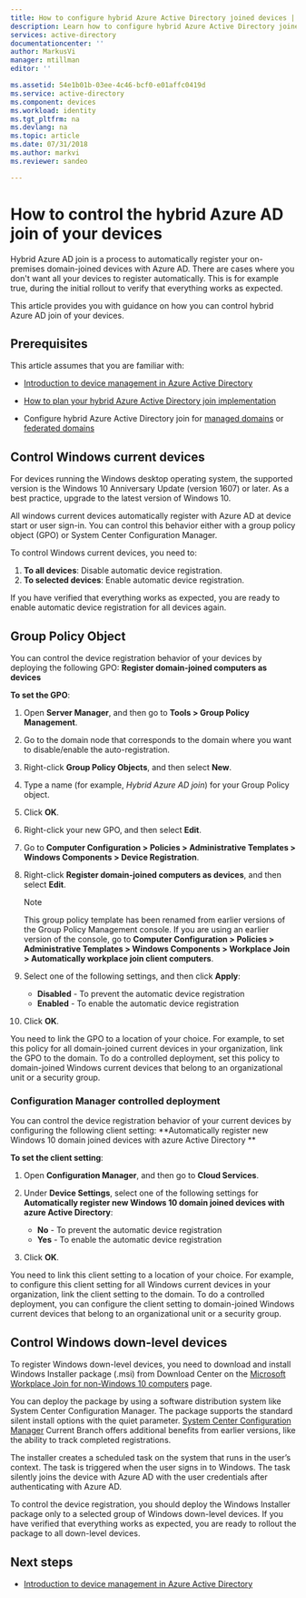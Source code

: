 ```yaml
---
title: How to configure hybrid Azure Active Directory joined devices | Microsoft Docs
description: Learn how to configure hybrid Azure Active Directory joined devices.
services: active-directory
documentationcenter: ''
author: MarkusVi
manager: mtillman
editor: ''

ms.assetid: 54e1b01b-03ee-4c46-bcf0-e01affc0419d
ms.service: active-directory
ms.component: devices
ms.workload: identity
ms.tgt_pltfrm: na
ms.devlang: na
ms.topic: article
ms.date: 07/31/2018
ms.author: markvi
ms.reviewer: sandeo

---
```

# How to control the hybrid Azure AD join of your devices

Hybrid Azure AD join is a process to automatically register your on-premises domain-joined devices with Azure AD. There are cases where you don't want all your devices to register automatically. This is for example true, during the initial rollout to verify that everything works as expected.

This article provides you with guidance on how you can control hybrid Azure AD join of your devices. 


## Prerequisites

This article assumes that you are familiar with:

-  [Introduction to device management in Azure Active Directory](../device-management-introduction.md)
 
-  [How to plan your hybrid Azure Active Directory join implementation](hybrid-azuread-join-plan.md)

-  Configure hybrid Azure Active Directory join for [managed domains](hybrid-azuread-join-managed-domains.md) or [federated domains](hybrid-azuread-join-federated-domains.md)



## Control Windows current devices

For devices running the Windows desktop operating system, the supported version is the Windows 10 Anniversary Update (version 1607) or later. As a best practice, upgrade to the latest version of Windows 10.

All windows current devices automatically register with Azure AD at device start or user sign-in. You can control this behavior either with a group policy object (GPO) or System Center Configuration Manager.

To control Windows current devices, you need to: 

1.	**To all devices**: Disable automatic device registration.
2.	**To selected devices**: Enable automatic device registration.

If you have verified that everything works as expected, you are ready to enable automatic device registration for all devices again.



## Group Policy Object 

You can control the device registration behavior of your devices by deploying the following GPO: **Register domain-joined computers as devices**

**To set the GPO**:

1.	Open **Server Manager**, and then go to **Tools \> Group Policy Management**.

2.	Go to the domain node that corresponds to the domain where you want to disable/enable the auto-registration.

3.	Right-click **Group Policy Objects**, and then select **New**.

4.	Type a name (for example, *Hybrid Azure AD join*) for your Group Policy object. 

5.	Click **OK**.

6.	Right-click your new GPO, and then select **Edit**.

7.	Go to **Computer Configuration \> Policies \> Administrative Templates \> Windows Components \> Device Registration**. 

8.	Right-click **Register domain-joined computers as devices**, and then select **Edit**.

    > [!NOTE] 
    > This group policy template has been renamed from earlier versions of the Group Policy Management console. If you are using an earlier version of the console, go to **Computer Configuration \> Policies \> Administrative Templates \> Windows Components \> Workplace Join \> Automatically workplace join client computers**. 

9.	Select one of the following settings, and then click **Apply**:

    - **Disabled** - To prevent the automatic device registration
    - **Enabled** - To enable the automatic device registration

10.	Click **OK**.

You need to link the GPO to a location of your choice. For example, to set this policy for all domain-joined current devices in your organization, link the GPO to the domain. To do a controlled deployment, set this policy to domain-joined Windows current devices that belong to an organizational unit or a security group.

### Configuration Manager controlled deployment 

You can control the device registration behavior of your current devices by configuring the following client setting: **Automatically register new Windows 10 domain joined devices with azure Active Directory **


**To set the client setting**:

1.	Open **Configuration Manager**, and then go to **Cloud Services**.

2.	Under **Device Settings**, select one of the following settings for **Automatically register new Windows 10 domain joined devices with azure Active Directory**:

    - **No** - To prevent the automatic device registration
    - **Yes** - To enable the automatic device registration


3.	Click **OK**.
	

You need to link this client setting to a location of your choice. For example, to configure this client setting for all Windows current devices in your organization, link the client setting to the domain. To do a controlled deployment, you can configure the client setting to domain-joined Windows current devices that belong to an organizational unit or a security group.

## Control Windows down-level devices

To register Windows down-level devices, you need to download and install Windows Installer package (.msi) from Download Center on the [Microsoft Workplace Join for non-Windows 10 computers](https://www.microsoft.com/en-us/download/details.aspx?id=53554) page.

You can deploy the package by using a software distribution system like System Center Configuration Manager. The package supports the standard silent install options with the quiet parameter. [System Center Configuration Manager](https://www.microsoft.com/cloud-platform/system-center-configuration-manager) Current Branch offers additional benefits from earlier versions, like the ability to track completed registrations.

The installer creates a scheduled task on the system that runs in the user’s context. The task is triggered when the user signs in to Windows. The task silently joins the device with Azure AD with the user credentials after authenticating with Azure AD.


To control the device registration, you should deploy the Windows Installer package only to a selected group of Windows down-level devices. If you have verified that everything works as expected, you are ready to rollout the package to all down-level devices.


## Next steps

* [Introduction to device management in Azure Active Directory](../device-management-introduction.md)



